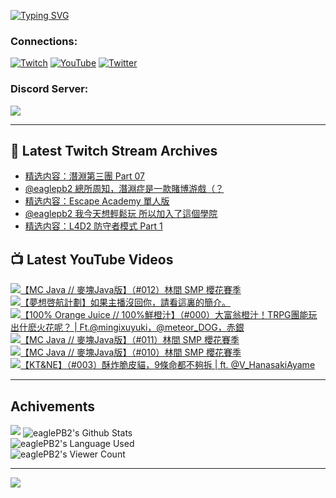 <!--### Hello people, I'm EaglePB2 - The one who building something for fun 👋
Thank you for standby for this profile.   
The purpose of this profile is coming soon.   
You may come back later, as you wish if this readme.md is updated.   -->

<a href="https://git.io/typing-svg"><img src="https://readme-typing-svg.herokuapp.com?font=Fira+Code&duration=1000&pause=5000&vCenter=true&random=false&width=500&lines=%F0%9F%91%8B+Hello+Everyone%2C+I'm+EaglePB2.;%F0%9F%99%87+Thank+you+for+stopping+by+my+profile.+;%F0%9F%94%AD+%3D%3D%3D%3D+%F0%9F%94%AD;%F0%9F%91%8B+%E4%BD%A0%E5%A5%BD%EF%BC%8C%E6%AD%A1%E8%BF%8E%E4%BE%86%E5%88%B0%E6%88%91%E7%9A%84%E4%BB%A3%E7%A2%BC%E5%BA%AB%E3%80%82;%F0%9F%99%87+%E6%84%9F%E8%AC%9D%E5%89%8D%E4%BE%86%E5%8F%83%E8%A7%80%E5%B0%8F%E5%B1%8B+owo~" alt="Typing SVG" /></a>

### Connections:

[![Twitch](https://img.shields.io/badge/Twitch-9347FF?style=flat-square&logo=twitch&logoColor=white)](https://www.twitch.tv/eaglepb2)
[![YouTube](https://img.shields.io/badge/YouTube-%23FF0000.svg?style=flat-square&logo=YouTube&logoColor=white)](https://www.youtube.com/eaglepb2)
[![Twitter](https://img.shields.io/badge/Twitter-%231DA1F2.svg?style=flat-square&logo=Twitter&logoColor=white)](https://twitter.com/eaglepb2)

### Discord Server:

[![](https://invidget.switchblade.xyz/qKrub9b?theme=dark&language=ch)](https://discord.gg/qKrub9b)

---

## 👾 Latest Twitch Stream Archives
<!-- TWITCH:START -->
- [精选内容：潛淵第三團 Part 07](https://www.twitch.tv/videos/2216502122)
- [@eaglepb2 總所周知，潛淵症是一款賭博游戲（？](https://www.twitch.tv/videos/2216366518)
- [精选内容：Escape Academy 單人版](https://www.twitch.tv/videos/2215666031)
- [@eaglepb2 我今天想輕鬆玩 所以加入了這個學院](https://www.twitch.tv/videos/2215528745)
- [精选内容：L4D2 防守者模式 Part 1](https://www.twitch.tv/videos/2214615398)
<!-- TWITCH:END -->



## 📺 Latest YouTube Videos
<!-- YOUTUBE:START -->
<!-- YOUTUBE:END -->

<!-- BEGIN YOUTUBE-CARDS -->
<a href="https://www.youtube.com/watch?v=F-rVEDKmjnc">
  <picture>
    <source media="(prefers-color-scheme: dark)" srcset="https://ytcards.demolab.com/?id=F-rVEDKmjnc&title=%E3%80%90MC+Java+%2F%2F+%E9%BA%A5%E5%A1%8AJava%E7%89%88%E3%80%91%EF%BC%88%23012%EF%BC%89%E6%9E%97%E9%96%93+SMP+%E6%AB%BB%E8%8A%B1%E8%B3%BD%E5%AD%A3&lang=zh&timestamp=1722838322&background_color=%230d1117&title_color=%23ffffff&stats_color=%23dedede&max_title_lines=1&width=250&border_radius=5&duration=15236">
    <img src="https://ytcards.demolab.com/?id=F-rVEDKmjnc&title=%E3%80%90MC+Java+%2F%2F+%E9%BA%A5%E5%A1%8AJava%E7%89%88%E3%80%91%EF%BC%88%23012%EF%BC%89%E6%9E%97%E9%96%93+SMP+%E6%AB%BB%E8%8A%B1%E8%B3%BD%E5%AD%A3&lang=zh&timestamp=1722838322&background_color=%23ffffff&title_color=%2324292f&stats_color=%2357606a&max_title_lines=1&width=250&border_radius=5&duration=15236" alt="【MC Java // 麥塊Java版】（#012）林間 SMP 櫻花賽季" title="【MC Java // 麥塊Java版】（#012）林間 SMP 櫻花賽季">
  </picture>
</a>
<a href="https://www.youtube.com/watch?v=YUYCWvsF4MI">
  <picture>
    <source media="(prefers-color-scheme: dark)" srcset="https://ytcards.demolab.com/?id=YUYCWvsF4MI&title=%E3%80%90%E5%A4%A2%E6%83%B3%E5%95%93%E8%88%AA%E8%A8%88%E5%8A%83%E3%80%91%E5%A6%82%E6%9E%9C%E4%B8%BB%E6%92%AD%E6%B2%92%E5%9B%9E%E4%BD%A0%EF%BC%8C%E8%AB%8B%E7%9C%8B%E9%80%99%E8%A3%8F%E7%9A%84%E7%B0%A1%E4%BB%8B%E3%80%82&lang=zh&timestamp=1722830145&background_color=%230d1117&title_color=%23ffffff&stats_color=%23dedede&max_title_lines=1&width=250&border_radius=5&duration=0">
    <img src="https://ytcards.demolab.com/?id=YUYCWvsF4MI&title=%E3%80%90%E5%A4%A2%E6%83%B3%E5%95%93%E8%88%AA%E8%A8%88%E5%8A%83%E3%80%91%E5%A6%82%E6%9E%9C%E4%B8%BB%E6%92%AD%E6%B2%92%E5%9B%9E%E4%BD%A0%EF%BC%8C%E8%AB%8B%E7%9C%8B%E9%80%99%E8%A3%8F%E7%9A%84%E7%B0%A1%E4%BB%8B%E3%80%82&lang=zh&timestamp=1722830145&background_color=%23ffffff&title_color=%2324292f&stats_color=%2357606a&max_title_lines=1&width=250&border_radius=5&duration=0" alt="【夢想啓航計劃】如果主播沒回你，請看這裏的簡介。" title="【夢想啓航計劃】如果主播沒回你，請看這裏的簡介。">
  </picture>
</a>
<a href="https://www.youtube.com/watch?v=N7KQ9rBdayY">
  <picture>
    <source media="(prefers-color-scheme: dark)" srcset="https://ytcards.demolab.com/?id=N7KQ9rBdayY&title=%E3%80%90100%25+Orange+Juice+%2F%2F+100%25%E9%AE%AE%E6%A9%99%E6%B1%81%E3%80%91%EF%BC%88%23000%EF%BC%89%E5%A4%A7%E5%AF%8C%E7%BF%81%E6%A9%99%E6%B1%81%EF%BC%81TRPG%E5%9C%98%E8%83%BD%E7%8E%A9%E5%87%BA%E4%BB%80%E9%BA%BD%E7%81%AB%E8%8A%B1%E5%91%A2%EF%BC%9F+%7C+Ft.%40mingixuyuki%EF%BC%8C%40meteor_DOG%EF%BC%8C%E8%B5%A4%E9%8A%80&lang=zh&timestamp=1722757669&background_color=%230d1117&title_color=%23ffffff&stats_color=%23dedede&max_title_lines=1&width=250&border_radius=5&duration=14061">
    <img src="https://ytcards.demolab.com/?id=N7KQ9rBdayY&title=%E3%80%90100%25+Orange+Juice+%2F%2F+100%25%E9%AE%AE%E6%A9%99%E6%B1%81%E3%80%91%EF%BC%88%23000%EF%BC%89%E5%A4%A7%E5%AF%8C%E7%BF%81%E6%A9%99%E6%B1%81%EF%BC%81TRPG%E5%9C%98%E8%83%BD%E7%8E%A9%E5%87%BA%E4%BB%80%E9%BA%BD%E7%81%AB%E8%8A%B1%E5%91%A2%EF%BC%9F+%7C+Ft.%40mingixuyuki%EF%BC%8C%40meteor_DOG%EF%BC%8C%E8%B5%A4%E9%8A%80&lang=zh&timestamp=1722757669&background_color=%23ffffff&title_color=%2324292f&stats_color=%2357606a&max_title_lines=1&width=250&border_radius=5&duration=14061" alt="【100% Orange Juice // 100%鮮橙汁】（#000）大富翁橙汁！TRPG團能玩出什麽火花呢？ | Ft.@mingixuyuki，@meteor_DOG，赤銀" title="【100% Orange Juice // 100%鮮橙汁】（#000）大富翁橙汁！TRPG團能玩出什麽火花呢？ | Ft.@mingixuyuki，@meteor_DOG，赤銀">
  </picture>
</a>
<a href="https://www.youtube.com/watch?v=6YQUKTrDKSk">
  <picture>
    <source media="(prefers-color-scheme: dark)" srcset="https://ytcards.demolab.com/?id=6YQUKTrDKSk&title=%E3%80%90MC+Java+%2F%2F+%E9%BA%A5%E5%A1%8AJava%E7%89%88%E3%80%91%EF%BC%88%23011%EF%BC%89%E6%9E%97%E9%96%93+SMP+%E6%AB%BB%E8%8A%B1%E8%B3%BD%E5%AD%A3&lang=zh&timestamp=1722653466&background_color=%230d1117&title_color=%23ffffff&stats_color=%23dedede&max_title_lines=1&width=250&border_radius=5&duration=12557">
    <img src="https://ytcards.demolab.com/?id=6YQUKTrDKSk&title=%E3%80%90MC+Java+%2F%2F+%E9%BA%A5%E5%A1%8AJava%E7%89%88%E3%80%91%EF%BC%88%23011%EF%BC%89%E6%9E%97%E9%96%93+SMP+%E6%AB%BB%E8%8A%B1%E8%B3%BD%E5%AD%A3&lang=zh&timestamp=1722653466&background_color=%23ffffff&title_color=%2324292f&stats_color=%2357606a&max_title_lines=1&width=250&border_radius=5&duration=12557" alt="【MC Java // 麥塊Java版】（#011）林間 SMP 櫻花賽季" title="【MC Java // 麥塊Java版】（#011）林間 SMP 櫻花賽季">
  </picture>
</a>
<a href="https://www.youtube.com/watch?v=VI5mITxCEjo">
  <picture>
    <source media="(prefers-color-scheme: dark)" srcset="https://ytcards.demolab.com/?id=VI5mITxCEjo&title=%E3%80%90MC+Java+%2F%2F+%E9%BA%A5%E5%A1%8AJava%E7%89%88%E3%80%91%EF%BC%88%23010%EF%BC%89%E6%9E%97%E9%96%93+SMP+%E6%AB%BB%E8%8A%B1%E8%B3%BD%E5%AD%A3&lang=zh&timestamp=1722575581&background_color=%230d1117&title_color=%23ffffff&stats_color=%23dedede&max_title_lines=1&width=250&border_radius=5&duration=15232">
    <img src="https://ytcards.demolab.com/?id=VI5mITxCEjo&title=%E3%80%90MC+Java+%2F%2F+%E9%BA%A5%E5%A1%8AJava%E7%89%88%E3%80%91%EF%BC%88%23010%EF%BC%89%E6%9E%97%E9%96%93+SMP+%E6%AB%BB%E8%8A%B1%E8%B3%BD%E5%AD%A3&lang=zh&timestamp=1722575581&background_color=%23ffffff&title_color=%2324292f&stats_color=%2357606a&max_title_lines=1&width=250&border_radius=5&duration=15232" alt="【MC Java // 麥塊Java版】（#010）林間 SMP 櫻花賽季" title="【MC Java // 麥塊Java版】（#010）林間 SMP 櫻花賽季">
  </picture>
</a>
<a href="https://www.youtube.com/watch?v=amdAqXCZ-EM">
  <picture>
    <source media="(prefers-color-scheme: dark)" srcset="https://ytcards.demolab.com/?id=amdAqXCZ-EM&title=%E3%80%90KT%26NE%E3%80%91%EF%BC%88%23003%EF%BC%89%E9%85%A5%E7%82%B8%E8%84%86%E7%9A%AE%E8%B2%93%EF%BC%8C9%E6%A2%9D%E5%91%BD%E9%83%BD%E4%B8%8D%E5%A4%A0%E6%8B%86+%7C+ft.++%40V_HanasakiAyame&lang=zh&timestamp=1722487169&background_color=%230d1117&title_color=%23ffffff&stats_color=%23dedede&max_title_lines=1&width=250&border_radius=5&duration=12179">
    <img src="https://ytcards.demolab.com/?id=amdAqXCZ-EM&title=%E3%80%90KT%26NE%E3%80%91%EF%BC%88%23003%EF%BC%89%E9%85%A5%E7%82%B8%E8%84%86%E7%9A%AE%E8%B2%93%EF%BC%8C9%E6%A2%9D%E5%91%BD%E9%83%BD%E4%B8%8D%E5%A4%A0%E6%8B%86+%7C+ft.++%40V_HanasakiAyame&lang=zh&timestamp=1722487169&background_color=%23ffffff&title_color=%2324292f&stats_color=%2357606a&max_title_lines=1&width=250&border_radius=5&duration=12179" alt="【KT&NE】（#003）酥炸脆皮貓，9條命都不夠拆 | ft.  @V_HanasakiAyame" title="【KT&NE】（#003）酥炸脆皮貓，9條命都不夠拆 | ft.  @V_HanasakiAyame">
  </picture>
</a>
<!-- END YOUTUBE-CARDS -->

---

## Achivements
[![](https://github-profile-trophy.vercel.app/?username=eaglepb2&theme=monokai&no-bg=true&&title=Repositories,Issues,Commit,MultiLanguage)](https://github.com/anuraghazra/github-readme-stats)
<img align="center" alt="eaglePB2's Github Stats" src="https://github-readme-stats.vercel.app/api?username=eaglePB2&show_icons=true&hide_border=true&theme=merko" />
<br>
<img align="center" alt="eaglePB2's Language Used" src="https://github-readme-stats.vercel.app/api/top-langs/?username=eaglePB2&show_icons=true&hide_border=true&theme=merko&layout=compact&langs_count=8" />
<br>
<img align="center" alt="eaglePB2's Viewer Count" src="https://visitcount.itsvg.in/api?id=eaglepb2&label=Profile%20Views&color=3&icon=5&pretty=true" />

<hr>

<!-- RANDOMQUOTE:START -->
![](https://quotes-github-readme.vercel.app/api?type=horizontal&theme=merko)
<!-- RANDOMQUOTE:END -->


<!--
       _____   _   _   _____       _____   _   _   ____   
      |_   _| | | | | |  ___|     |  ___| | \ | | |  _  \  
        | |   | |_| | | |___      | |___  |  \| | | | | | 
        | |   |  _  | |  ___|     |  ___| |     | | | | | 
        | |   | | | | | |___      | |___  | |\  | | |_| | 
        |_|   |_| |_| |_____|     |_____| |_| \_| |____ / 
      
-->
